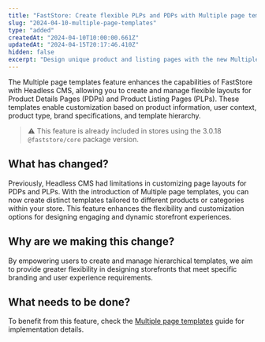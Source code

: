 ```yaml
---
title: "FastStore: Create flexible PLPs and PDPs with Multiple page templates"
slug: "2024-04-10-multiple-page-templates"
type: "added"
createdAt: "2024-04-10T10:00:00.661Z"
updatedAt: "2024-04-15T20:17:46.410Z"
hidden: false
excerpt: "Design unique product and listing pages with the new Multiple Page Templates for FastStore users."
---
```


The Multiple page templates feature enhances the capabilities of FastStore with Headless CMS, allowing you to create and manage flexible layouts for Product Details Pages (PDPs) and Product Listing Pages (PLPs). These templates enable customization based on product information, user context, product type, brand specifications, and template hierarchy.

>⚠️ This feature is already included in stores using the 3.0.18 `@faststore/core` package version.

## What has changed?

Previously, Headless CMS had limitations in customizing page layouts for PDPs and PLPs. With the introduction of Multiple page templates, you can now create distinct templates tailored to different products or categories within your store. This feature enhances the flexibility and customization options for designing engaging and dynamic storefront experiences.

## Why are we making this change?

By empowering users to create and manage hierarchical templates, we aim to provide greater flexibility in designing storefronts that meet specific branding and user experience requirements.

## What needs to be done?

To benefit from this feature, check the [Multiple page templates](https://developers.vtex.com/docs/guides/faststore/headless-cms-multiple-page-template
) guide for implementation details.
